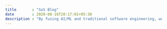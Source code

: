 ```yaml
---
title       : "SoS Blog"
date        : 2020-08-16T20:17:01+05:30
description : "By fusing AI/ML and traditional software engineering, we help our partners build their brands, drive business, & stand out from the noise in saturated markets! Follow our blog for the latest case studies, projects, and other fun stuff."
---
```

